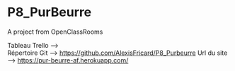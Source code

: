 # P8_PurBeurre
A project from OpenClassRooms

Tableau Trello -->  
Répertoire Git --> https://github.com/AlexisFricard/P8_Purbeurre
Url du site --> https://pur-beurre-af.herokuapp.com/
